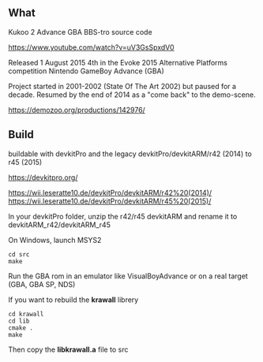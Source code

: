 What
----

Kukoo 2 Advance GBA BBS-tro source code

https://www.youtube.com/watch?v=uV3GsSpxdV0

Released 1 August 2015
4th in the Evoke 2015 Alternative Platforms competition
Nintendo GameBoy Advance (GBA)

Project started in 2001-2002 (State Of The Art 2002) but paused for a decade. 
Resumed by the end of 2014 as a "come back" to the demo-scene.

https://demozoo.org/productions/142976/


Build
-----

buildable with devkitPro and the legacy devkitPro/devkitARM/r42 (2014) to r45 (2015)

https://devkitpro.org/

https://wii.leseratte10.de/devkitPro/devkitARM/r42%20(2014)/
https://wii.leseratte10.de/devkitPro/devkitARM/r45%20(2015)/

In your devkitPro folder, unzip the r42/r45 devkitARM and rename it to devkitARM_r42/devkitARM_r45

On Windows, launch MSYS2
```
cd src
make
```

Run the GBA rom in an emulator like VisualBoyAdvance or on a real target (GBA, GBA SP, NDS)

If you want to rebuild the **krawall** librery
```
cd krawall
cd lib
cmake .
make
```

Then copy the **libkrawall.a** file to src
